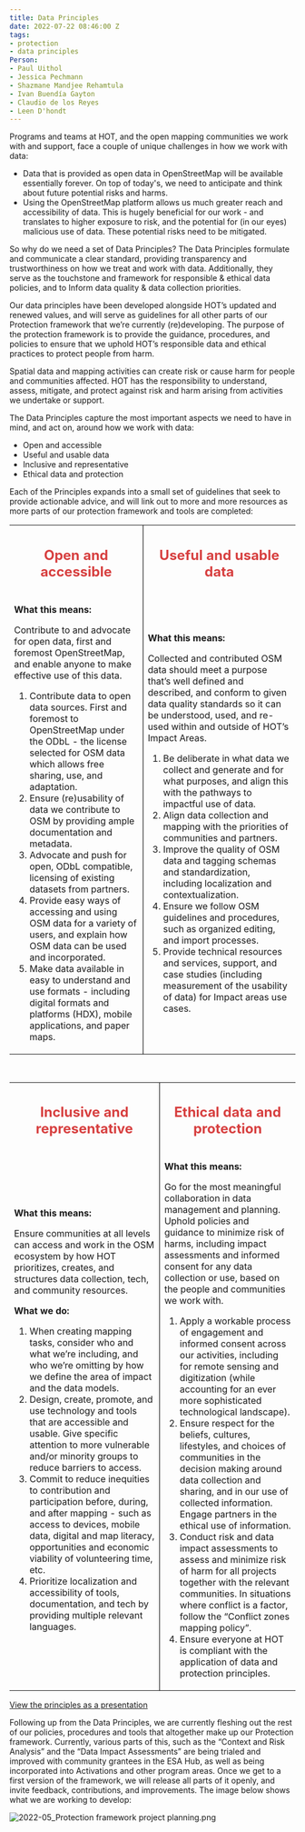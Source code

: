 ```yaml
---
title: Data Principles
date: 2022-07-22 08:46:00 Z
tags:
- protection
- data principles
Person:
- Paul Uithol
- Jessica Pechmann
- Shazmane Mandjee Rehamtula
- Ivan Buendía Gayton
- Claudio de los Reyes
- Leen D'hondt
---
```


Programs and teams at HOT, and the open mapping communities we work with and support, face a couple of unique challenges in how we work with data:

- Data that is provided as open data in OpenStreetMap will be available essentially forever. On top of today's, we need to anticipate and think about future potential risks and harms.
- Using the OpenStreetMap platform allows us much greater reach and accessibility of data. This is hugely beneficial for our work - and translates to higher exposure to risk, and the potential for (in our eyes) malicious use of data. These potential risks need to be mitigated.

So why do we need a set of Data Principles? The Data Principles formulate and communicate a clear standard, providing transparency and trustworthiness on how we treat and work with data. Additionally, they serve as the touchstone and framework for responsible & ethical data policies, and to Inform data quality & data collection priorities.

Our data principles have been developed alongside HOT’s updated and renewed values, and will serve as guidelines for all other parts of our Protection framework that we’re currently (re)developing. The purpose of the protection framework is to provide the guidance, procedures, and policies to ensure that we uphold HOT’s responsible data and ethical practices to protect people from harm.

Spatial data and mapping activities can create risk or cause harm for people and communities affected. HOT has the responsibility to understand, assess, mitigate, and protect against risk and harm arising from activities we undertake or support.

The Data Principles capture the most important aspects we need to have in mind, and act on, around how we work with data:

- Open and accessible
- Useful and usable data
- Inclusive and representative
- Ethical data and protection

Each of the Principles expands into a small set of guidelines that seek to provide actionable advice, and will link out to more and more resources as more parts of our protection framework and tools are completed:

<table style="border-bottom: none">
	<tr>
		<th><h2 style="color: #D73F3F">Open and accessible</h2></th>
		<th style="border-left: 1px solid black"><h2 style="color: #D73F3F">Useful and usable data</h2></th>
	</tr>
	<tr>
		<td style="border-bottom: none;"><p style="font-weight: bold">What this means:</p>
		<p>
Contribute to and advocate for open data, first and foremost OpenStreetMap, and enable anyone to make effective use of this data.
		</p>
		<ol style="font-size: 1em">
<li>Contribute data to open data sources. First and foremost to OpenStreetMap under the ODbL - the license selected for OSM data which allows free sharing, use, and adaptation.</li>
<li>Ensure (re)usability of data we contribute to OSM by providing ample documentation and metadata.</li>
<li>Advocate and push for open, ODbL compatible, licensing of existing datasets from partners.</li>
<li>Provide easy ways of accessing and using OSM data for a variety of users, and explain how OSM data can be used and incorporated.</li>
<li>Make data available in easy to understand and use formats - including digital formats and platforms (HDX), mobile applications, and paper maps.</li>
		</ol>
		</td>
		<td style="border-left: 1px solid black; border-bottom: none;"><p style="font-weight: bold">What this means:</p>
		<p>
Collected and contributed OSM data should meet a purpose that’s well defined and described, and conform to given data quality standards so it can be understood, used, and re-used within and outside of HOT’s Impact Areas.
		</p>
		<ol style="font-size: 1em">
<li>Be deliberate in what data we collect and generate and for what purposes, and align this with the pathways to impactful use of data.</li>
<li>Align data collection and mapping with the priorities of communities and partners.</li>
<li>Improve the quality of OSM data and tagging schemas and standardization, including localization and contextualization.</li>
<li>Ensure we follow OSM guidelines and procedures, such as organized editing, and import processes.</li>
<li>Provide technical resources and services, support, and case studies (including measurement of the usability of data) for Impact areas use cases.</li>
		</ol>
		</td>
	</tr>
</table>
<br/>
<table style="border-bottom: none">
	<tr>
		<th><h2 style="color: #D73F3F">Inclusive and representative</h2></th>
		<th style="border-left: 1px solid black"><h2 style="color: #D73F3F">Ethical data and protection</h2></th>
	</tr>
	<tr>
		<td style="border-bottom: none;"><p style="font-weight: bold">What this means:</p>
		<p>
Ensure communities at all levels can access and work in the OSM ecosystem by how HOT prioritizes, creates, and structures data collection, tech, and community resources.
		</p>
		<p style="font-weight: bold">What we do:</p>
		<ol style="font-size: 1em">
<li>When creating mapping tasks, consider who and what we’re including, and who we’re omitting by how we define the area of impact and the data models.</li>
<li>Design, create, promote, and use technology and tools that are accessible and usable. Give specific attention to more vulnerable and/or minority groups to reduce barriers to access.</li>
<li>Commit to reduce inequities to contribution and participation before, during, and after mapping - such as access to devices, mobile data, digital and map literacy, opportunities and economic viability of volunteering time, etc.</li>
<li>Prioritize localization and accessibility of tools, documentation, and tech by providing multiple relevant languages.</li>
		</ol>
		</td>
		<td style="border-left: 1px solid black; border-bottom: none;"><p style="font-weight: bold">What this means:</p>
		<p>
Go for the most meaningful collaboration in data management and planning. Uphold policies and guidance to minimize risk of harms, including impact assessments and informed consent for any data collection or use, based on the people and communities we work with.
		</p>
		<ol style="font-size: 1em">
<li>Apply a workable process of engagement and informed consent across our activities, including for remote sensing and digitization (while accounting for an ever more sophisticated technological landscape).</li>
<li>Ensure respect for the beliefs, cultures, lifestyles, and choices of communities in the decision making around data collection and sharing, and in our use of collected information. Engage partners in the ethical use of information.</li>
<li>Conduct risk and data impact assessments to assess and minimize risk of harm for all projects together with the relevant communities. In situations where conflict is a factor, follow the “Conflict zones mapping policy”.</li>
<li>Ensure everyone at HOT is compliant with the application of data and protection principles.</li>
		</ol>
		</td>
	</tr>
</table> 

[View the principles as a presentation](https://docs.google.com/presentation/d/e/2PACX-1vRCzr84b_Ad5MRSziA1gfa2gpEwL1qjNtj0nCCbJRa4eRAqkORwgQAUYuFgRTBmcZ9vBt9bZ-D8ybCG/pub?start=false&loop=false&delayms=3000)

Following up from the Data Principles, we are currently fleshing out the rest of our policies, procedures and tools that altogether make up our Protection framework. Currently, various parts of this, such as the “Context and Risk Analysis” and the “Data Impact Assessments” are being trialed and improved with community grantees in the ESA Hub, as well as being incorporated into Activations and other program areas. Once we get to a first version of the framework, we will release all parts of it openly, and invite feedback, contributions, and improvements. The image below shows what we are working to develop:

![2022-05_Protection framework project planning.png](/uploads/2022-05_Protection%20framework%20project%20planning.png)
